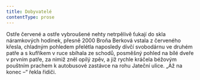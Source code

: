 ```yaml
---
title: Dobyvatelé
contentType: prose
---
```


<section>

Ostře červené a ostře vybroušené nehty netrpělivě ťukají do skla náramkových hodinek, přesně 2000 Broňa Berková vstala z červeného křesla, chladným pohledem přelétla naposledy dívčí svobodárnu ve druhém patře a s kufříkem v ruce sbíhala ze schodů, posměšný pohled na bílé dveře v prvním patře, za nimiž zněl opilý zpěv, a již rychle kráčela béžovým pouštním prachem k autobusové zastávce na rohu Jateční ulice. „Až na konec –“ řekla řidiči.

</section>
